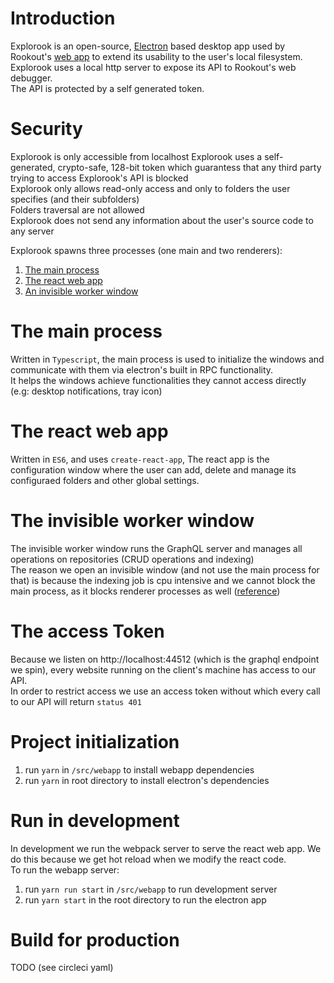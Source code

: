 # Introduction
Explorook is an open-source, [Electron](https://electronjs.org/) based desktop app used by Rookout's [web app](https://app.rookout.com) to extend its usability to the user's local filesystem.  
Explorook uses a local http server to expose its API to Rookout's web debugger.  
The API is protected by a self generated token.

# Security
Explorook is only accessible from localhost
Explorook uses a self-generated, crypto-safe, 128-bit token which guarantess that any third party trying to access Explorook's API is blocked  
Explorook only allows read-only access and only to folders the user specifies (and their subfolders)  
Folders traversal are not allowed  
Explorook does not send any information about the user's source code to any server

Explorook spawns three processes (one main and two renderers):  
1. [The main process](#The-main-process)
1. [The react web app](#The-react-web-app)
1. [An invisible worker window](#The-invisible-worker-window)

# The main process
Written in ``Typescript``, the main process is used to initialize the windows and communicate with them via electron's built in RPC functionality.  
It helps the windows achieve functionalities they cannot access directly (e.g: desktop notifications, tray icon)

# The react web app
Written in ``ES6``, and uses ``create-react-app``, The react app is the configuration window where the user can add, delete and manage its configuraed folders and other global settings.
[](/assets/explorook-main-window.gif)

# The invisible worker window
The invisible worker window runs the GraphQL server and manages all operations on repositories (CRUD operations and indexing)  
The reason we open an invisible window (and not use the main process for that) is because the indexing job is cpu intensive and we cannot block the main process, as it blocks renderer processes as well ([reference](https://medium.com/actualbudget/the-horror-of-blocking-electrons-main-process-351bf11a763c))

# The access Token
Because we listen on http://localhost:44512 (which is the graphql endpoint we spin), every website running on the client's machine has access to our API.  
In order to restrict access we use an access token without which every call to our API will return ``status 401``

# Project initialization
1. run ``yarn`` in ``/src/webapp`` to install webapp dependencies
1. run ``yarn`` in root directory to install electron's dependencies

# Run in development
In development we run the webpack server to serve the react web app. We do this because we get hot reload when we modify the react code.  
To run the webapp server:
1. run ``yarn run start`` in ``/src/webapp`` to run development server
1. run ``yarn start`` in the root directory to run the electron app

# Build for production
TODO (see circleci yaml)
